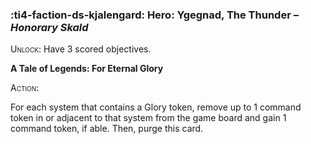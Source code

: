 ### :ti4-faction-ds-kjalengard: **Hero**: Ygegnad, The Thunder – _Honorary Skald_

<span style="font-variant:small-caps;">Unlock</span>: Have 3 scored objectives.

**A Tale of Legends: For Eternal Glory**

<span style="font-variant:small-caps;">Action</span>:

For each system that contains a Glory token, remove up to 1 command token in or adjacent to that system from the game board and gain 1 command token, if able. Then, purge this card.
